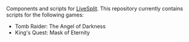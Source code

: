 Components and scripts for [LiveSplit](https://github.com/LiveSplit/LiveSplit). This repository currently contains scripts for the following games:

* Tomb Raider: The Angel of Darkness
* King's Quest: Mask of Eternity
